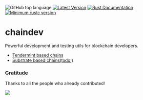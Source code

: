 ![GitHub top language](https://img.shields.io/github/languages/top/rust-util-collections/chaindev)
[![Latest Version](https://img.shields.io/crates/v/chaindev.svg)](https://crates.io/crates/chaindev)
[![Rust Documentation](https://img.shields.io/badge/api-rustdoc-blue.svg)](https://docs.rs/chaindev)
[![Minimum rustc version](https://img.shields.io/badge/rustc-1.63+-lightgray.svg)](https://github.com/rust-random/rand#rust-version-requirements)

# chaindev

Powerful development and testing utils for blockchain developers.

- [Tendermint based chains](src/tendermint_based)
- [Substrate based chains(todo!)](src/substrate_based)

### Gratitude

Thanks to all the people who already contributed!

<a href="https://github.com/rust-util-collections/chaindev/graphs/contributors">
  <img src="https://contributors-img.web.app/image?repo=rust-util-collections/chaindev"/>
</a>
